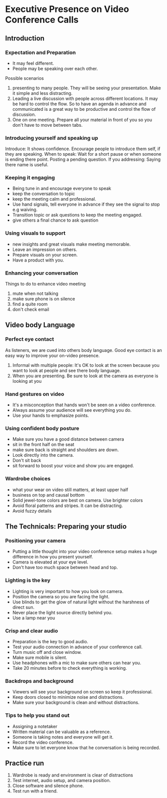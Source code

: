 # Executive Presence on Video Conference Calls
## Introduction
### Expectation and Preparation
* It may feel different.
* People may be speaking over each other. 

Possible scenarios
1. presenting to many people. They will be seeing your presentation. Make it
   simple and less distracting. 
2. Leading a live discussion with people across different locations. It may be
   hard to control the flow. So to have an agenda in advance and communicated
is a great way to be productive and control the flow of discussion.
3. One on one meeting. Prepare all your material in front of you so you don't
   have to move between tabs. 

### Introducing yourself and speaking up
Introduce: It shows confidence. Encourage people to introduce them self, if they are speaking. 
When to speak: Wait for a short pause or when someone is ending there point.
Posting a pending question. 
If you addressing: Saying there name is useful.

### Keeping it engaging
* Being tune in and encourage everyone to speak
* keep the conversation to topic
* keep the meeting calm and professional.
* Use hand signals, tell everyone in advance if they see the signal to 
  stop e.g waiving.
* Transition topic or ask questions to keep the meeting engaged. 
* give others a final chance to ask question
### Using visuals to support
* new insights and great visuals make meeting memorable.
* Leave an impression on others.
* Prepare visuals on your screen.
* Have a product with you.
### Enhancing your conversation
Things to do to enhance video meeting
1. mute when not talking
2. make sure phone is on silence
3. find a quite room
4. don't check email

## Video body Language
### Perfect eye contact
As listeners, we are cued into others body language.
Good eye contact is an easy way to improve your on-video presence.
1. Informal with multiple people: It's OK to look at the screen because you
   want to look at people and see there body language.
2. When you are presenting. Be sure to look at the camera as everyone is
   looking at you
### Hand gestures on video
* It's a misconception that hands won't be seen on a video conference.
* Always assume your audience will see everything you do.
* Use your hands to emphasize points.

### Using confident body posture
* Make sure you have a good distance between camera
* sit in the front half on the seat
* make sure back is straight and shoulders are down.
* Look directly into the camera.
* Don't sit back
* sit forward to boost your voice and show you are engaged.
### Wardrobe choices
* what your wear on video still matters, at least upper half
* business on top and causal bottom
* Solid jewel-tone colors are best on camera. Use brighter colors
* Avoid floral patterns and stripes. It can be distracting.
* Avoid fuzzy details

## The Technicals: Preparing your studio
### Positioning your camera 
* Putting a little thought into your video conference setup makes a huge
  difference in how you present yourself.
* Camera is elevated at your eye level.
* Don't have too much space between head and top.
### Lighting is the key
* Lighting is very important to how you look on camera.
* Position the camera so you are facing the light.
* Use blinds to get the glow of natural light without the harshness of direct
  sun. 
* Never place the light source directly behind you.
* Use a lamp near you
### Crisp and clear audio
* Preparation is the key to good audio.
* Test your audio connection in advance of your conference call.
* Turn music off and close window.
* Make sure mobile is silent.
* Use headphones with a mic to make sure others can hear you.
* Take 20 minutes before to check everything is working.
### Backdrops and background
* Viewers will see your background on screen so keep it professional.
* Keep doors closed to minimize noise and distractions.
* Make sure your background is clean and without distractions.
### Tips to help you stand out
* Assigning a notetaker
* Written material can be valuable as a reference.
* Someone is taking notes and everyone will get it.
* Record the video conference.
* Make sure to let everyone know that he conversation is being recorded.

## Practice run
1. Wardrobe is ready and environment is clear of distractions
2. Test internet, audio setup, and camera position.
3. Close software and silence phone.
4. Test run with a friend.
